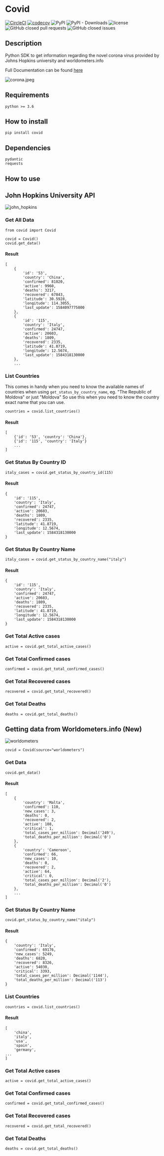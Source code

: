 # Covid

[![CircleCI](https://circleci.com/gh/ahmednafies/covid.svg?style=shield)](https://circleci.com/gh/ahmednafies/covid) [![codecov](https://codecov.io/gh/ahmednafies/covid/branch/master/graph/badge.svg)](https://codecov.io/gh/ahmednafies/covid) ![PyPI](https://img.shields.io/pypi/v/covid) ![PyPI - Downloads](https://img.shields.io/pypi/dm/covid) ![license](https://img.shields.io/badge/license-MIT-green)
![GitHub closed pull requests](https://img.shields.io/github/issues-pr-closed/ahmednafies/covid) ![GitHub closed issues](https://img.shields.io/github/issues-closed/ahmednafies/covid)

## Description

Python SDK to get information regarding the novel corona virus provided
by Johns Hopkins university and worldometers.info

Full Documentation can be found [here](https://ahmednafies.github.io/covid/)

![corona.jpeg](docs/img/corona.jpeg)

## Requirements

    python >= 3.6

## How to install

    pip install covid

## Dependencies

    pydantic
    requests

## How to use

## John Hopkins University API

![john_hopkins](docs/img/john_hopkins.png)

### Get All Data

    from covid import Covid

    covid = Covid()
    covid.get_data()

#### Result

    [
        {
            'id': '53',
            'country': 'China',
            'confirmed': 81020,
            'active': 9960,
            'deaths': 3217,
            'recovered': 67843,
            'latitude': 30.5928,
            'longitude': 114.3055,
            'last_update': 1584097775000
        },
        {
            'id': '115',
            'country': 'Italy',
            'confirmed': 24747,
            'active': 20603,
            'deaths': 1809,
            'recovered': 2335,
            'latitude': 41.8719,
            'longitude': 12.5674,
            'last_update': 1584318130000
        },
        ...

### List Countries

This comes in handy when you need to know the available names of countries
when using `get_status_by_country_name`, eg. "The Republic of Moldova" or just "Moldova"
So use this when you need to know the country exact name that you can use.

    countries = covid.list_countries()

#### Result

    [
        {'id': '53', 'country': 'China'},
        {'id': '115', 'country': 'Italy'}
        ...
    ]

### Get Status By Country ID

    italy_cases = covid.get_status_by_country_id(115)

#### Result

    {
        'id': '115',
        'country': 'Italy',
        'confirmed': 24747,
        'active': 20603,
        'deaths': 1809,
        'recovered': 2335,
        'latitude': 41.8719,
        'longitude': 12.5674,
        'last_update': 1584318130000
    }

### Get Status By Country Name

    italy_cases = covid.get_status_by_country_name("italy")

#### Result

    {
        'id': '115',
        'country': 'Italy',
        'confirmed': 24747,
        'active': 20603,
        'deaths': 1809,
        'recovered': 2335,
        'latitude': 41.8719,
        'longitude': 12.5674,
        'last_update': 1584318130000
    }

### Get Total Active cases

    active = covid.get_total_active_cases()

### Get Total Confirmed cases

    confirmed = covid.get_total_confirmed_cases()

### Get Total Recovered cases

    recovered = covid.get_total_recovered()

### Get Total Deaths

    deaths = covid.get_total_deaths()

## Getting data from Worldometers.info (New)

![worldometers](docs/img/worldometers.png)

    covid = Covid(source="worldometers")

### Get Data

    covid.get_data()

#### Result

    [
        {
            'country': 'Malta',
            'confirmed': 110,
            'new_cases': 3,
            'deaths': 0,
            'recovered': 2,
            'active': 108,
            'critical': 1,
            'total_cases_per_million': Decimal('249'),
            'total_deaths_per_million': Decimal('0')
        },
        {
            'country': 'Cameroon',
            'confirmed': 66,
            'new_cases': 10,
            'deaths': 0,
            'recovered': 2,
            'active': 64,
            'critical': 0,
            'total_cases_per_million': Decimal('2'),
            'total_deaths_per_million': Decimal('0')
        },
        ...
    ]

### Get Status By Country Name

    covid.get_status_by_country_name("italy")

#### Result

    {
        'country': 'Italy',
        'confirmed': 69176,
        'new_cases': 5249,
        'deaths': 6820,
        'recovered': 8326,
        'active': 54030,
        'critical': 3393,
        'total_cases_per_million': Decimal('1144'),
        'total_deaths_per_million': Decimal('113')
    }

### List Countries

    countries = covid.list_countries()

#### Result

    [
        'china',
        'italy',
        'usa',
        'spain',
        'germany',
    ...
    ]

### Get Total Active cases

    active = covid.get_total_active_cases()

### Get Total Confirmed cases

    confirmed = covid.get_total_confirmed_cases()

### Get Total Recovered cases

    recovered = covid.get_total_recovered()

### Get Total Deaths

    deaths = covid.get_total_deaths()
